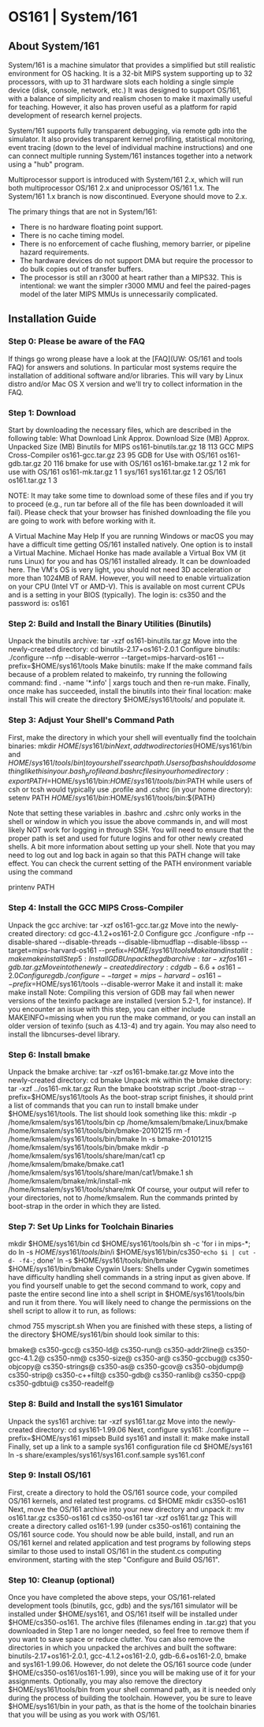 # OS161 | System/161


## About System/161
System/161 is a machine simulator that provides a simplified but still realistic environment for OS hacking. It is a 32-bit MIPS system supporting up to 32 processors, with up to 31 hardware slots each holding a single simple device (disk, console, network, etc.) It was designed to support OS/161, with a balance of simplicity and realism chosen to make it maximally useful for teaching. However, it also has proven useful as a platform for rapid development of research kernel projects.

System/161 supports fully transparent debugging, via remote gdb into the simulator. It also provides transparent kernel profiling, statistical monitoring, event tracing (down to the level of individual machine instructions) and one can connect multiple running System/161 instances together into a network using a "hub" program.

Multiprocessor support is introduced with System/161 2.x, which will run both multiprocessor OS/161 2.x and uniprocessor OS/161 1.x. The System/161 1.x branch is now discontinued. Everyone should move to 2.x.

The primary things that are not in System/161:

- There is no hardware floating point support.
- There is no cache timing model.
- There is no enforcement of cache flushing, memory barrier, or pipeline hazard requirements.
- The hardware devices do not support DMA but require the processor to do bulk copies out of transfer buffers.
- The processor is still an r3000 at heart rather than a MIPS32. This is intentional: we want the simpler r3000 MMU and feel the paired-pages model of the later MIPS MMUs is unnecessarily complicated.


## Installation Guide

### Step 0: Please be aware of the FAQ
If things go wrong please have a look at the [FAQ](UW: OS/161 and tools FAQ) for answers and solutions. In particular most systems require the installation of additional software and/or libraries. This will vary by Linux distro and/or Mac OS X version and we'll try to collect information in the FAQ.

### Step 1: Download
Start by downloading the necessary files, which are described in the following table:
What	Download Link	Approx. Download Size (MB)	Approx. Unpacked Size (MB)
Binutils for MIPS	os161-binutils.tar.gz	18	113
GCC MIPS Cross-Compiler	os161-gcc.tar.gz	23	95
GDB for Use with OS/161	os161-gdb.tar.gz	20	116
bmake for use with OS/161	os161-bmake.tar.gz	1	2
mk for use with OS/161	os161-mk.tar.gz	1	1
sys/161	sys161.tar.gz	1	2
OS/161	os161.tar.gz	1	3


NOTE: It may take some time to download some of these files and if you try to proceed (e.g., run tar before all of the file has been downloaded it will fail). Please check that your browser has finished downloading the file you are going to work with before working with it.

A Virtual Machine May Help
If you are running Windows or macOS you may have a difficult time getting OS/161 installed natively. One option is to install a Virtual Machine. Michael Honke has made available a Virtual Box VM (it runs Linux) for you and has OS/161 installed already. It can be downloaded here. The VM's OS is very light, you should not need 3D acceleration or more than 1024MB of RAM. However, you will need to enable virtualization on your CPU (Intel VT or AMD-V). This is available on most current CPUs and is a setting in your BIOS (typically). The login is: cs350 and the password is: os161

### Step 2: Build and Install the Binary Utilities (Binutils)
Unpack the binutils archive:
tar -xzf os161-binutils.tar.gz
Move into the newly-created directory:
cd binutils-2.17+os161-2.0.1
Configure binutils:
./configure --nfp --disable-werror --target=mips-harvard-os161 --prefix=$HOME/sys161/tools
Make binutils:
make
If the make command fails because of a problem related to makeinfo, try running the following command:
find . -name '*.info' | xargs touch
and then re-run make.
Finally, once make has succeeded, install the binutils into their final location:
make install
This will create the directory $HOME/sys161/tools/ and populate it.

### Step 3: Adjust Your Shell's Command Path
First, make the directory in which your shell will eventually find the toolchain binaries:
mkdir $HOME/sys161/bin
Next, add two directories ($HOME/sys161/bin and $HOME/sys161/tools/bin) to your shell's search path. Users of bash should do something like this in your .bash_profile and .bashrc files in your home directory:
export PATH=$HOME/sys161/bin:$HOME/sys161/tools/bin:$PATH
while users of csh or tcsh would typically use .profile and .cshrc (in your home directory):
setenv PATH $HOME/sys161/bin:$HOME/sys161/tools/bin:${PATH}

Note that setting these variables in .bashrc and .cshrc only works in the shell or window in which you issue the above commands in, and will most likely NOT work for logging in through SSH. You will need to ensure that the proper path is set and used for future logins and for other newly created shells.
A bit more information about setting up your shell.
Note that you may need to log out and log back in again so that this PATH change will take effect. You can check the current setting of the PATH environment variable using the command

printenv PATH


### Step 4: Install the GCC MIPS Cross-Compiler
Unpack the gcc archive:
tar -xzf os161-gcc.tar.gz
Move into the newly-created directory:
cd gcc-4.1.2+os161-2.0
Configure gcc
./configure -nfp --disable-shared --disable-threads --disable-libmudflap --disable-libssp --target=mips-harvard-os161 --prefix=$HOME/sys161/tools
Make it and install it:
make
make install
Step 5: Install GDB
Unpack the gdb archive:
tar -xzf os161-gdb.tar.gz
Move into the newly-created directory:
cd gdb-6.6+os161-2.0
Configure gdb
./configure --target=mips-harvard-os161 --prefix=$HOME/sys161/tools --disable-werror
Make it and install it:
make
make install
Note: Compiling this version of GDB may fail when newer versions of the texinfo package are installed (version 5.2-1, for instance). If you encounter an issue with this step, you can either include MAKEINFO=missing when you run the make command, or you can install an older version of texinfo (such as 4.13-4) and try again. You may also need to install the libncurses-devel library.

### Step 6: Install bmake
Unpack the bmake archive:
tar -xzf os161-bmake.tar.gz
Move into the newly-created directory:
cd bmake
Unpack mk within the bmake directory:
tar -xzf ../os161-mk.tar.gz
Run the bmake bootstrap script
./boot-strap --prefix=$HOME/sys161/tools
As the boot-strap script finishes, it should print a list of commands that you can run to install bmake under $HOME/sys161/tools. The list should look something like this:
mkdir -p /home/kmsalem/sys161/tools/bin
cp /home/kmsalem/bmake/Linux/bmake /home/kmsalem/sys161/tools/bin/bmake-20101215
rm -f /home/kmsalem/sys161/tools/bin/bmake
ln -s bmake-20101215 /home/kmsalem/sys161/tools/bin/bmake
mkdir -p /home/kmsalem/sys161/tools/share/man/cat1
cp /home/kmsalem/bmake/bmake.cat1 /home/kmsalem/sys161/tools/share/man/cat1/bmake.1
sh /home/kmsalem/bmake/mk/install-mk /home/kmsalem/sys161/tools/share/mk
Of course, your output will refer to your directories, not to /home/kmsalem.
Run the commands printed by boot-strap in the order in which they are listed.

### Step 7: Set Up Links for Toolchain Binaries
mkdir $HOME/sys161/bin
cd $HOME/sys161/tools/bin
sh -c 'for i in mips-*; do ln -s $HOME/sys161/tools/bin/$i $HOME/sys161/bin/cs350-`echo $i | cut -d- -f4-`; done'
ln -s $HOME/sys161/tools/bin/bmake $HOME/sys161/bin/bmake
Cygwin Users: Shells under Cygwin sometimes have difficulty handling shell commands in a string input as given above. If you find yourself unable to get the second command to work, copy and paste the entire second line into a shell script in $HOME/sys161/tools/bin and run it from there. You will likely need to change the permissions on the shell script to allow it to run, as follows:

chmod 755 myscript.sh
When you are finished with these steps, a listing of the directory $HOME/sys161/bin should look similar to this:

bmake@            cs350-gcc@        cs350-ld@       cs350-run@
cs350-addr2line@  cs350-gcc-4.1.2@  cs350-nm@       cs350-size@
cs350-ar@         cs350-gccbug@     cs350-objcopy@  cs350-strings@
cs350-as@         cs350-gcov@       cs350-objdump@  cs350-strip@
cs350-c++filt@    cs350-gdb@        cs350-ranlib@
cs350-cpp@        cs350-gdbtui@     cs350-readelf@

### Step 8: Build and Install the sys161 Simulator
Unpack the sys161 archive:
tar -xzf sys161.tar.gz
Move into the newly-created directory:
cd sys161-1.99.06
Next, configure sys161:
./configure --prefix=$HOME/sys161 mipseb
Build sys161 and install it:
make
make install
Finally, set up a link to a sample sys161 configuration file
cd $HOME/sys161
ln -s share/examples/sys161/sys161.conf.sample sys161.conf

### Step 9: Install OS/161
First, create a directory to hold the OS/161 source code, your compiled OS/161 kernels, and related test programs.
cd $HOME
mkdir cs350-os161
Next, move the OS/161 archive into your new directory and unpack it:
mv os161.tar.gz cs350-os161
cd cs350-os161
tar -xzf os161.tar.gz
This will create a directory called os161-1.99 (under cs350-os161) containing the OS/161 source code. You should now be able build, install, and run an OS/161 kernel and related application and test programs by following steps similar to those used to install OS/161 in the student.cs computing environment, starting with the step "Configure and Build OS/161".

### Step 10: Cleanup (optional)
Once you have completed the above steps, your OS/161-related development tools (binutils, gcc, gdb) and the sys/161 simulator will be installed under $HOME/sys161, and OS/161 itself will be installed under $HOME/cs350-os161. The archive files (filenames ending in .tar.gz) that you downloaded in Step 1 are no longer needed, so feel free to remove them if you want to save space or reduce clutter. You can also remove the directories in which you unpacked the archives and built the software: binutils-2.17+os161-2.0.1, gcc-4.1.2+os161-2.0, gdb-6.6+os161-2.0, bmake and sys161-1.99.06. However, do not delete the OS/161 source code (under $HOME/cs350-os161/os161-1.99), since you will be making use of it for your assignments.
Optionally, you may also remove the directory $HOME/sys161/tools/bin from your shell command path, as it is needed only during the process of building the toolchain. However, you be sure to leave $HOME/sys161/bin in your path, as that is the home of the toolchain binaries that you will be using as you work with OS/161.
